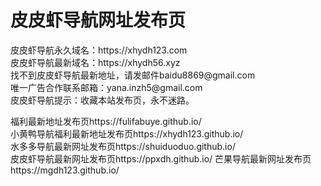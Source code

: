 <h1>皮皮虾导航网址发布页</h1>
皮皮虾导航永久域名：https://xhydh123.com</br>
皮皮虾导航最新域名：https://xhydh56.xyz</br>
找不到皮皮虾导航最新地址，请发邮件baidu8869@gmail.com</br>
唯一广告合作联系邮箱：yana.inzh5@gmail.com</br>
皮皮虾导航提示：收藏本站发布页，永不迷路。

福利最新地址发布页https://fulifabuye.github.io/</br>
小黄鸭导航福利最新地址发布页https://xhydh123.github.io/</br>
水多多导航最新网址发布页https://shuiduoduo.github.io/</br>
皮皮虾导航最新网址发布页https://ppxdh.github.io/
芒果导航最新网址发布页https://mgdh123.github.io/
